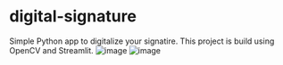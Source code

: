 # digital-signature
Simple Python app to digitalize your signatire. This project is build using OpenCV and Streamlit.
![image](https://user-images.githubusercontent.com/58564800/189826983-c96b51ff-1dfd-4131-9eb8-b80eabf60e1a.png)
![image](https://user-images.githubusercontent.com/58564800/189827271-e8a81edc-cb38-47f5-926f-8b4e6750f4b5.png)
